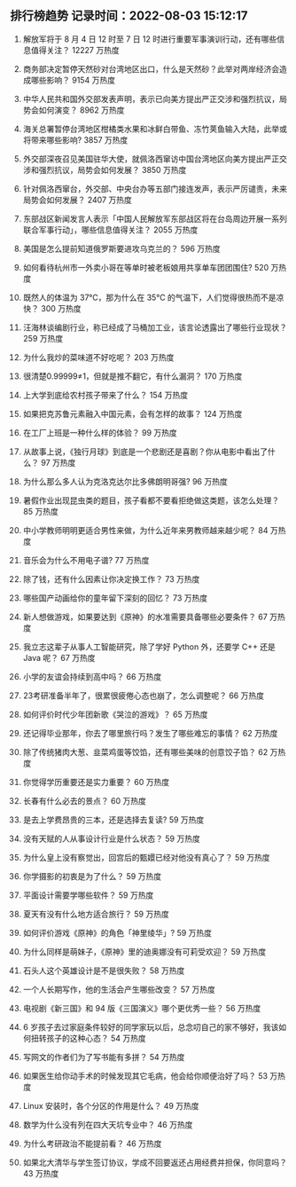
## 排行榜趋势 记录时间：2022-08-03 15:12:17
  
  1. 解放军将于 8 月 4 日 12 时至 7 日 12 时进行重要军事演训行动，还有哪些信息值得关注？ 12227 万热度
    
  2. 商务部决定暂停天然砂对台湾地区出口，什么是天然砂？此举对两岸经济会造成哪些影响？ 9154 万热度
    
  3. 中华人民共和国外交部发表声明，表示已向美方提出严正交涉和强烈抗议，局势会如何演变？ 8962 万热度
    
  4. 海关总署暂停台湾地区柑橘类水果和冰鲜白带鱼、冻竹荚鱼输入大陆，此举或将带来哪些影响? 3857 万热度
    
  5. 外交部深夜召见美国驻华大使，就佩洛西窜访中国台湾地区向美方提出严正交涉和强烈抗议，局势会如何发展？ 3850 万热度
    
  6. 针对佩洛西窜台，外交部、中央台办等五部门接连发声，表示严厉谴责，未来局势会如何发展？ 2407 万热度
    
  7. 东部战区新闻发言人表示「中国人民解放军东部战区将在台岛周边开展一系列联合军事行动」，哪些信息值得关注？ 2055 万热度
    
  8. 美国是怎么提前知道俄罗斯要进攻乌克兰的？ 596 万热度
    
  9. 如何看待杭州市一外卖小哥在等单时被老板娘用共享单车团团围住? 520 万热度
    
  10. 既然人的体温为 37℃，那为什么在 35℃ 的气温下，人们觉得很热而不是凉快？ 300 万热度
    
  11. 汪海林谈编剧行业，称已经成了马桶加工业，该言论透露出了哪些行业现状？ 259 万热度
    
  12. 为什么我炒的菜味道不好吃呢？ 203 万热度
    
  13. 很清楚0.99999≠1，但就是推不翻它，有什么漏洞？ 170 万热度
    
  14. 上大学到底给农村孩子带来了什么？ 154 万热度
    
  15. 如果把克苏鲁元素融入中国元素，会有怎样的故事？ 124 万热度
    
  16. 在工厂上班是一种什么样的体验？ 99 万热度
    
  17. 从故事上说，《独行月球》到底是一个悲剧还是喜剧？你从电影中看出了什么？ 97 万热度
    
  18. 为什么那么多人认为克洛克达尔比多佛朗明哥强? 96 万热度
    
  19. 暑假作业出现昆虫类的题目，孩子看都不要看拒绝做这类题，该怎么处理？ 85 万热度
    
  20. 中小学教师明明更适合男性来做，为什么近年来男教师越来越少呢？ 84 万热度
    
  21. 音乐会为什么不用电子谱? 77 万热度
    
  22. 除了钱，还有什么因素让你决定换工作？ 73 万热度
    
  23. 哪些国产动画给你的童年留下深刻的回忆？ 73 万热度
    
  24. 新人想做游戏，如果要达到《原神》的水准需要具备哪些必要条件？ 67 万热度
    
  25. 我立志这辈子从事人工智能研究，除了学好 Python 外，还要学 C++ 还是 Java 呢？ 67 万热度
    
  26. 小学的友谊会持续到高中吗？ 66 万热度
    
  27. 23考研准备半年了，很累很疲倦心态也崩了，怎么调整呢？ 66 万热度
    
  28. 如何评价时代少年团新歌《哭泣的游戏》？ 65 万热度
    
  29. 还记得毕业那年，你去了哪里旅行吗？发生了哪些难忘的事情？ 62 万热度
    
  30. 除了传统猪肉大葱、韭菜鸡蛋等饺馅，还有哪些美味的创意饺子馅？ 62 万热度
    
  31. 你觉得学历重要还是实力重要？ 60 万热度
    
  32. 长春有什么必去的景点？ 60 万热度
    
  33. 是去上学费昂贵的三本，还是选择去复读? 59 万热度
    
  34. 没有天赋的人从事设计行业是什么状态？ 59 万热度
    
  35. 为什么皇上没有察觉出，回宫后的甄嬛已经对他没有真心了？ 59 万热度
    
  36. 你学摄影的初衷是为了什么？ 59 万热度
    
  37. 平面设计需要学哪些软件？ 59 万热度
    
  38. 夏天有没有什么地方适合旅行？ 59 万热度
    
  39. 如何评价游戏《原神》的角色「神里绫华」? 59 万热度
    
  40. 为什么同样是萌妹子，《原神》里的迪奥娜没有可莉受欢迎？ 59 万热度
    
  41. 石头人这个英雄设计是不是很失败？ 58 万热度
    
  42. 一个人长期写作，他的生活会产生哪些改变？ 57 万热度
    
  43. 电视剧《新三国》和 94 版《三国演义》哪个更优秀一些？ 56 万热度
    
  44. 6 岁孩子去过家庭条件较好的同学家玩以后，总念叨自己的家不够好，我该如何扭转孩子的这种心态？ 54 万热度
    
  45. 写网文的作者们为了写书能有多拼？ 54 万热度
    
  46. 如果医生给你动手术的时候发现其它毛病，他会给你顺便治好了吗？ 53 万热度
    
  47. Linux 安装时，各个分区的作用是什么？ 49 万热度
    
  48. 数学为什么没有列在四大天坑专业中？ 46 万热度
    
  49. 为什么考研政治不能提前看？ 46 万热度
    
  50. 如果北大清华与学生签订协议，学成不回要返还占用经费并担保，你同意吗？ 43 万热度
    